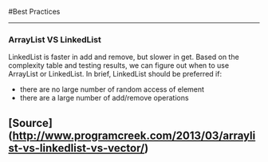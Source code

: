 #Best Practices

---

### ArrayList VS LinkedList

LinkedList is faster in add and remove, but slower in get. Based on the complexity table and testing results, we can figure out when to use ArrayList or LinkedList. In brief, LinkedList should be preferred if:

* there are no large number of random access of element
* there are a large number of add/remove operations

[Source] (http://www.programcreek.com/2013/03/arraylist-vs-linkedlist-vs-vector/)
---
